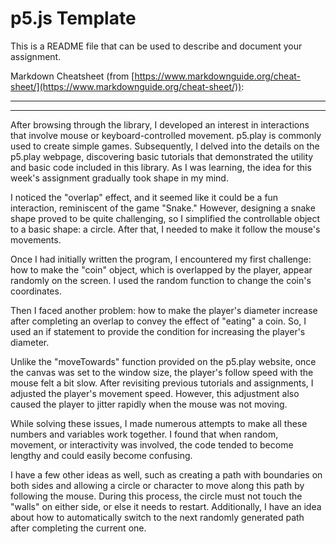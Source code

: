 # p5.js Template

This is a README file that can be used to describe and document your assignment.

Markdown Cheatsheet (from [https://www.markdownguide.org/cheat-sheet/](https://www.markdownguide.org/cheat-sheet/)):

---
---
After browsing through the library, I developed an interest in interactions that involve mouse or keyboard-controlled movement. p5.play is commonly used to create simple games. Subsequently, I delved into the details on the p5.play webpage, discovering basic tutorials that demonstrated the utility and basic code included in this library. As I was learning, the idea for this week's assignment gradually took shape in my mind.

I noticed the "overlap" effect, and it seemed like it could be a fun interaction, reminiscent of the game "Snake." However, designing a snake shape proved to be quite challenging, so I simplified the controllable object to a basic shape: a circle. After that, I needed to make it follow the mouse's movements.

Once I had initially written the program, I encountered my first challenge: how to make the "coin" object, which is overlapped by the player, appear randomly on the screen. I used the random function to change the coin's coordinates.

Then I faced another problem: how to make the player's diameter increase after completing an overlap to convey the effect of "eating" a coin. So, I used an if statement to provide the condition for increasing the player's diameter.

Unlike the "moveTowards" function provided on the p5.play website, once the canvas was set to the window size, the player's follow speed with the mouse felt a bit slow. After revisiting previous tutorials and assignments, I adjusted the player's movement speed. However, this adjustment also caused the player to jitter rapidly when the mouse was not moving.

While solving these issues, I made numerous attempts to make all these numbers and variables work together. I found that when random, movement, or interactivity was involved, the code tended to become lengthy and could easily become confusing.

I have a few other ideas as well, such as creating a path with boundaries on both sides and allowing a circle or character to move along this path by following the mouse. During this process, the circle must not touch the "walls" on either side, or else it needs to restart. Additionally, I have an idea about how to automatically switch to the next randomly generated path after completing the current one.